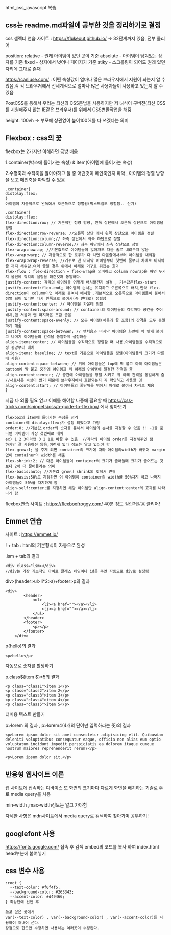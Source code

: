 html_css_javascript 복습

## css는 readme.md파일에 공부한 것을 정리하기로 결정

css 셀렉터 연습 사이트 : https://flukeout.github.io/ -> 32단계까지 있음, 전부 클리어

position:
relative - 원래 아이템이 있던 곳이 기준
absolute - 아이템이 담겨있는 상자를 기준
fixed - 상자에서 벗어나 페이지가 기준
stiky - 스크롤링이 되어도 원래 있던 자리에 그대로 존재

https://caniuse.com/ : 어떤 속성값이 얼마나 많은 브라우저에서 지원이 되는지 알 수 있음,각 각 브라우저에서 전세계적으로 얼마나 많은 사용자들이 사용하고 있는지 알 수 있음

PostCSS를 통해서 우리는 최신의 CSS문법을 사용하지만 저 녀석이 구버전(최신 CSS를 지원해주지 않는 IE같은 브라우저)를 위해서 CSS변환작업을 해줌

height: 100vh -> 부모에 상관없이 높이100%를 다 쓰겠다는 의미

## Flexbox : css의 꽃

flexbox는 2가지만 이해하면 금방 배움

1.container(박스에 들어가는 속성) & item(아이템에 들어가는 속성)

2.수평축과 수직축을 알아야하고 둘 중 어떤것이 메인축인지 파악 , 아이템의 정렬 방향을 보고 메인축을 파악할 수 있음

```
.container{
distplay:flex;
}
아이템이 자동적으로 왼쪽에서 오른쪽으로 정렬됨(박스모델도 정렬됨.. 신기)
```

```
.container{
distplay:flex;
flex-direction:row; // 기본적인 정령 방향, 왼쪽 상단에서 오른쪽 상단으로 아이템을 정렬
flex-direction:row-reverse; //오른쪽 상단 에서 왼쪽 상단으로 아이템을 정렬
flex-direction:column;// 좌측 상단에서 좌측 하단으로 정렬
flex-direction:column-reverse;// 좌측 하단에서 좌측 상단으로 정렬
flex-wrap:nowrap; //기본값으로 아이템들이 많아져도 다음 줄로 내려주지 않음
flex-wrap:warp; // 자동적으로 한 로우가 다 차면 다음줄에서부터 아이템을 채워감
flex-wrap:wrap-reverse; //거꾸로 맨 마지막 아이템부터 첫번째 줄부터 차례로 마지막 줄 까지 채워감,여러 줄일 경우 위에서 아래로 거꾸로 뒤집는 효과
flex-flow : flex-direction + flex-wrap을 의미하고 column nowrap을 하면 두가지 옵션에 각각의 설정을 해준것과 동일하다.
justify-content: 각각의 아이템을 어떻게 배치할건지 설정 , 기본값은flex-start
justify-content:flex-end는 아이템의 순서는 유지하고 오른쪽으로 배치,만약 flex-direction이 column이면 아래로 붙여서 배치함 ,기본적으로 오른쪽으로 아이템들이 붙어서 정렬 되어 있다면 다시 왼쪽으로 붙여서(즉 반대로) 정렬함
justify-content:center; // 아이템을 가운데 정렬
justify-content:space-around; // container의 아이템들의 각각마다 공간을 주어 배치,맨 처음과 맨 마지막은 조금 좁음
justify-content:space-evenly; // 모든 아이템(처음과 끝 포함)의 간격을 모두 동일하게 해줌
justify-content:space-betwwen; // 맨처음과 마지막 아이템은 화면에 딱 맞게 붙이고 나머지 아이템들의 간격을 동일하게 설정해줌
align-items:center; // 아이템들을 수직적으로 정렬할 때 사용,아이템들을 수직적으로 정 중앙부터 배치
align-items: baseline; // text를 기준으로 아이템들을 정렬(아이템들의 크기가 다를 때 사용)
align-content:space-between; // 위에 아이템들은 top에 딱 붙고 아래 아이템들은 bottom에 딱 붙고 중간에 아이템과 위 아래의 아이탬에 일정한 간격을 줌
align-content:center; // 중간에 아이템들을 정렬 시키고 위 아래 간격을 동일하게 줌
//새로나온 속성이 많기 때문에 브라우저에서 호환되는지 꼭 확인하고 사용할 것
align-content:start; // 아이템들의 줄단위를 위에서 아래로 붙여서 차례로 채움
}

```

지금 다 외울 필요 없고 이해를 해야함 나중에 필요할 때 https://css-tricks.com/snippets/css/a-guide-to-flexbox/ 에서 찾아보기

```
flexbox의 item에 들어가는 속성들 정리
container에 display:flex;가 설정 되있다고 가정
order:0; //기본값,order의 숫자를 통해서 아이템의 순서를 지정할 수 있음 !! -1을 준다면 아이템이 가장 첫번째로 배치
ex) 1 2 3이라면 3 2 1로 바꿀 수 있음  //각각의 아이템 order를 지정해주면 됌
하지만 잘 사용하진 않음,이런게 있다 정도는 알고 있어야 함
flex-grow:1; 을 주게 되면 container의 크기에 따라 아이템의width가 바뀌어 margin없이 container의 width를 채움
flex-shrink:2; // 다른 아이템들이 container의 크기가 줄어들때 크기가 줄어드는 것보다 2배 더 줄어들라는 의미
flex-basis:auto; //기본값 grow나 shrink의 맞춰서 변형
flex-basis:50%로 지정하면 이 아이템이 container의 width를 50%차지 하고 나머지 아이템들이 50%를 차지하게 함
align-self:center;를 지정하면 해당 아이템만 align-content:center의 효과를 나타나게 함
```

flexbox연습 사이트 : https://flexboxfroggy.com/ 40분 정도 걸린거같음 클리어!

## Emmet 연습

사이트 : https://emmet.io/

! + tab : html의 기본형식이 자동으로 완성

.lsm + tab의 결과

```
<div class="lsm></div>
//div는 가장 기초적인 아이로 클래스 네임이나 id를 주면 자동으로 div로 설정됨
```

div>(header>ul>li\*2>a)+footer>p의 결과

```
<div>
        <header>
            <ul>
                <li><a href=""></a></li>
                <li><a href=""></a></li>
            </ul>
        </header>
        <footer>
            <p></p>
        </footer>
    </div>
```

p{hello}의 결과

```
<p>hello</p>
```

자동으로 숫자를 할당하기

p.class${item $}\*5의 결과

```
<p class="class1">item 1</p>
<p class="class2">item 2</p>
<p class="class3">item 3</p>
<p class="class4">item 4</p>
<p class="class5">item 5</p>
```

더미용 텍스트 만들기

p>lorem 의 결과 , p>lorem4(4개의 단어만 입력하라는 뜻)의 결과

```
<p>Lorem ipsum dolor sit amet consectetur adipisicing elit. Quibusdam deleniti voluptatibus consequatur eaque, officia non alias eum optio voluptatum incidunt impedit perspiciatis ea dolorem itaque cumque nostrum maiores reprehenderit rerum?</p>

<p>Lorem ipsum dolor sit.</p>
```

## 반응형 웹사이트 이론

웹 사이트에 접속하는 디바이스 또 화면의 크기마다 다르게 화면을 배치하는 기술로 주로 media query를 사용

min-width ,max-width정도는 알고 가야함

자세한 사항은 mdn사이트에서 media query로 검색하여 찾아가며 공부하기!

## googlefont 사용

https://fonts.google.com/ 접속 후 검색 embed의 코드를 복사 하여 index.html head부분에 붙여넣기

## css 변수 사용

```
:root {
  --text-color: #f0f4f5;
  --background-color: #263343;
  --accent-color: #d49466;
} 최상단에 선언 후

쓰고 싶은 곳에서
var(--text-color) , var(--background-color) , var(--accent-color)를 사용하여 꺼내어 쓴다.
장점으로 한곳만 수정하면 사용하는 여러곳이 수정된다.
```
